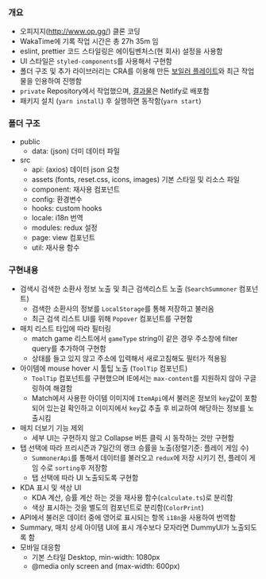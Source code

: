 ### 개요

- 오피지지(http://www.op.gg/) 클론 코딩
- WakaTime에 기록 작업 시간은 총 27h 35m 임
- eslint, prettier 코드 스타일링은 에이팀벤처스(현 회사) 설정을 사용함
- UI 스타일은 `styled-components`를 사용해서 구현함
- 폴더 구조 및 추가 라이브러리는 CRA를 이용해 만든 [보일러 플레이트](https://github.com/Aimho/boilerplate-react)와 최근 작업물을 인용하여 진행함
- `private` Repository에서 작업했으며, [결과물](https://quirky-shannon-ffef94.netlify.app/)은 Netlify로 배포함
- 패키지 설치 (`yarn install`) 후 실행하면 동작함(`yarn start`)

### 폴더 구조

- public
  - data: (json) 더미 데이터 파일
- src
  - api: (axios) 데이터 json 요청
  - assets (fonts, reset.css, icons, images) 기본 스타일 및 리소스 파일
  - component: 재사용 컴포넌트
  - config: 환경변수
  - hooks: custom hooks
  - locale: i18n 번역
  - modules: redux 설정
  - page: view 컴포넌트
  - util: 재사용 함수

### 구현내용

- 검색시 검색한 소환사 정보 노출 및 최근 검색리스트 노출 (`SearchSummoner` 컴포넌트)
  - 검색한 소환사의 정보를 `LocalStorage`를 통해 저장하고 불러옴
  - 최근 검색 리스트 UI를 위해 `Popover` 컴포넌트를 구현함
- 매치 리스트 타입에 따라 필터링
  - match game 리스트에서 `gameType` string이 같은 경우 주소창에 filter query를 추가하여 구현함
  - 상태를 들고 있지 않고 주소에 입력해서 새로고침해도 필터가 적용됨
- 아이템에 mouse hover 시 툴팁 노출 (`ToolTip` 컴포넌트)
  - `ToolTip` 컴포넌트를 구현했으며 IE에서는 `max-content`를 지원하지 않아 구글링하여 해결함
  - Match에서 사용한 아이템 이미지에 `ItemApi`에서 불러온 정보의 `key`값이 포함되어 있는걸 확인하고 이미지에서 `key`값 추출 후 비교하여 해당하는 정보를 노출시킴
- 매치 더보기 기능 제외
  - 세부 UI는 구현하지 않고 Collapse 버튼 클릭 시 동작하는 것만 구현함
- 탭 선택에 따라 프리시즌과 7일간의 랭크 승률을 노출(정렬기준: 플레이 게임 수)
  - `SummonerApi`를 통해서 데이터를 불러오고 `redux`에 저장 시키기 전, 플레이 게임 수로 `sorting`후 저장함
  - 탭 선택에 따라 UI 노출되도록 구현함
- KDA 표시 및 색상 UI
  - KDA 계산, 승률 계산 하는 것을 재사용 함수(`calculate.ts`)로 분리함
  - 색상 표시하는 것을 별도의 컴포넌트로 분리함(`ColorPrint`)
- API에서 불러온 데이터 중에 영어로 표시되는 항목 `i18n`을 사용하여 번역함
- Summary, 매치 상세 아이템 UI에 표시 개수보다 모자라면 DummyUI가 노출되도록 함
- 모바일 대응함
  - 기본 스타일 Desktop, min-width: 1080px
  - @media only screen and (max-width: 600px)
